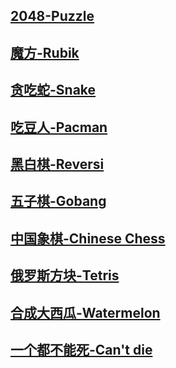 <h2 align="left">
  <a href="https://aaoe.github.io/Games/2048">2048-Puzzle</a>
</h2>

<h2 align="left">
  <a href="https://aaoe.github.io/Games/rubik">魔方-Rubik</a>
</h2>

<h2 align="left">
  <a href="https://aaoe.github.io/Games/snake">贪吃蛇-Snake</a>
</h2>

<h2 align="left">
  <a href="https://aaoe.github.io/pacman-canvas">吃豆人-Pacman</a>
</h2>

<h2 align="left">
  <a href="https://aaoe.github.io/Games/reversi">黑白棋-Reversi</a>
</h2>

<h2 align="left">
  <a href="https://aaoe.github.io/Games/gomoku/">五子棋-Gobang</a>
</h2>

<h2 align="left">
  <a href="https://aaoe.github.io/Games/chess">中国象棋-Chinese Chess</a>
</h2>

<h2 align="left">
  <a href="https://aaoe.github.io/Games/tetris/index.html?lan=zh">俄罗斯方块-Tetris</a>
</h2>

<h2 align="left">
  <a href="https://aaoe.github.io/bigwatermelon">合成大西瓜-Watermelon</a>
</h2>

<h2 align="left">
  <a href="https://aaoe.github.io/Games/die">一个都不能死-Can't die</a>
</h2>
